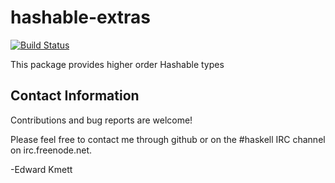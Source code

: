 hashable-extras
===============

[![Build Status](https://secure.travis-ci.org/ekmett/hashable-extras.png?branch=master)](http://travis-ci.org/ekmett/hashable-extras)

This package provides higher order Hashable types

Contact Information
-------------------

Contributions and bug reports are welcome!

Please feel free to contact me through github or on the #haskell IRC channel on irc.freenode.net.

-Edward Kmett
